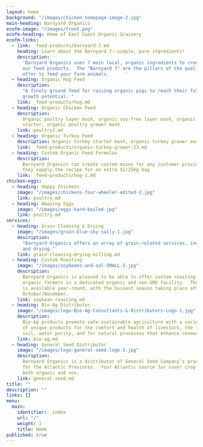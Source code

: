 ```yaml
---
layout: home
background: "/images/chicken-homepage-image-2.jpg"
main-heading: Barnyard Organics
ecofm-image: "/images/front.png"
ecofm-heading: Home of East Coast Organic Grainery
ecofm-links:
  - link: _feed-products/barnyard-7.md
    heading: Learn about the Barnyard 7--simple, pure ingredients!
    description:
      'Barnyard Organics uses 7 main local, organic ingredients to create
      our feed products.  The "Barnyard 7" are the pillars of the quality products we
      offer to feed your farm animals.      '
  - heading: Organic Hog Feed
    description:
      "A finely ground feed for raising organic pigs to reach their full
      growth potential. "
    link: _feed-products/hog.md
  - heading: Organic Chicken Feed
    description:
      Organic poultry layer mash, organic soy-free layer mash, organic chick
      starter, organic poultry grower mash
    link: poultry2.md
  - heading: Organic Turkey Feed
    description: Organic turkey starter mash, organic turkey grower mash
    link: _feed-products/organic-turkey-grower-23.md
  - heading: Custom Organic Feed Formulas
    description:
      Barnyard Organics can create custom mixes for any customer provided
      they supply the recipe for an extra $1/25Kg bag
    link: _feed-products/hog-1.md
chicken-eggs:
  - heading: Happy Chickens
    image: "/images/chickens-four-wheeler-edited-2.jpg"
    link: poultry.md
  - heading: Amazing Eggs
    image: "/images/eggs-hard-boiled.jpg"
    link: poultry.md
services:
  - heading: Grain Cleaning & Drying
    image: "/images/grain-blue-sky-sally-1.jpg"
    description:
      "Barnyard Organics offers an array of grain-related services, including:  cleaning
      and drying."
    link: grain-cleaning-drying-milling.md
  - heading: Custom Roasting
    image: "/images/soybeans-and-sol-SMALL-2.jpg"
    description:
      Barnyard Organics is pleased to be able to offer custom roasting for
      organic farmers in a dedicated organic and non-GMO facility.  The roasting service
      is available year-round, with the busiest season taking place after harvest in
      October/November.
    link: soybean-roasting.md
  - heading: Bio-Ag Distributor
    image: "/images/logo-Bio-Ag-Consultants-&-Distributors-Logo-1.jpg"
    description:
      Bio-Ag products promote safe sustainable agriculture with a variety
      of unique products for the comfort and health of livestock, the longevity of our
      soil, water purity, and for natural processes that enhance renewable resources.
    link: bio-ag.md
  - heading: General Seed Distributor
    image: "/images/logo-general-seed-logo-3.jpg"
    description:
      Barnyard Organics is a distributor of General Seed Company’s products
      for the Atlantic Provinces.  Your Atlantic source for cover crop and forage seeds,
      both organic and non.
    link: general-seed.md
title: ""
description: ""
links: []
menu:
  main:
    identifier: _index
    url: "/"
    weight: 1
    title: Home
published: true
---
```


